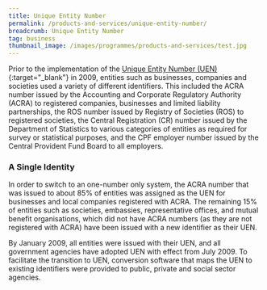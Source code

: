 ```yaml
---
title: Unique Entity Number
permalink: /products-and-services/unique-entity-number/
breadcrumb: Unique Entity Number
tag: business
thumbnail_image: /images/programmes/products-and-services/test.jpg
---
```

Prior to the implementation of the [Unique Entity Number (UEN)](https://www.uen.gov.sg){:target="_blank"} in 2009, entities such as businesses, companies and societies used a variety of different identifiers. This included the ACRA number issued by the Accounting and Corporate Regulatory Authority (ACRA) to registered companies, businesses and limited liability partnerships, the ROS number issued by Registry of Societies (ROS) to registered societies, the Central Registration (CR) number issued by the Department of Statistics to various categories of entities as required for survey or statistical purposes, and the CPF employer number issued by the Central Provident Fund Board to all employers.

### **A Single Identity**

In order to switch to an one-number only system, the ACRA number that was issued to about 85% of entities was assigned as the UEN for businesses and local companies registered with ACRA. The remaining 15% of entities such as societies, embassies, representative offices, and mutual benefit organisations, which did not have ACRA numbers (as they are not registered with ACRA) have been issued with a new identifier as their UEN.

By January 2009, all entities were issued with their UEN, and all government agencies have adopted UEN with effect from July 2009. To facilitate the transition to UEN, conversion software that maps the UEN to existing identifiers were provided to public, private and social sector agencies.
